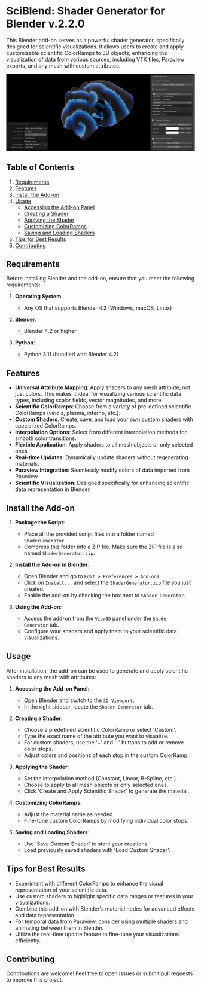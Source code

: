 # SciBlend: Shader Generator for Blender v.2.2.0

This Blender add-on serves as a powerful shader generator, specifically designed for scientific visualizations. It allows users to create and apply customizable scientific ColorRamps to 3D objects, enhancing the visualization of data from various sources, including VTK files, Paraview exports, and any mesh with custom attributes.

![SciBlend Shader Example](media/1.png)

## Table of Contents

1. [Requirements](#requirements)
2. [Features](#features)
3. [Install the Add-on](#install-the-add-on)
4. [Usage](#usage)
   - [Accessing the Add-on Panel](#1-accessing-the-add-on-panel)
   - [Creating a Shader](#2-creating-a-shader)
   - [Applying the Shader](#3-applying-the-shader)
   - [Customizing ColorRamps](#4-customizing-colorramps)
   - [Saving and Loading Shaders](#5-saving-and-loading-shaders)
5. [Tips for Best Results](#tips-for-best-results)
6. [Contributing](#contributing)

## Requirements

Before installing Blender and the add-on, ensure that you meet the following requirements:

1. **Operating System**: 
    - Any OS that supports Blender 4.2 (Windows, macOS, Linux)
  
2. **Blender**:
    - Blender 4.2 or higher

3. **Python**:
    - Python 3.11 (bundled with Blender 4.2)

## Features

- **Universal Attribute Mapping**: Apply shaders to any mesh attribute, not just colors. This makes it ideal for visualizing various scientific data types, including scalar fields, vector magnitudes, and more.
- **Scientific ColorRamps**: Choose from a variety of pre-defined scientific ColorRamps (viridis, plasma, inferno, etc.).
- **Custom Shaders**: Create, save, and load your own custom shaders with specialized ColorRamps.
- **Interpolation Options**: Select from different interpolation methods for smooth color transitions.
- **Flexible Application**: Apply shaders to all mesh objects or only selected ones.
- **Real-time Updates**: Dynamically update shaders without regenerating materials.
- **Paraview Integration**: Seamlessly modify colors of data imported from Paraview.
- **Scientific Visualization**: Designed specifically for enhancing scientific data representation in Blender.

## Install the Add-on

1. **Package the Script**:
    - Place all the provided script files into a folder named `ShaderGenerator`.
    - Compress this folder into a ZIP file. Make sure the ZIP file is also named `ShaderGenerator.zip`.

2. **Install the Add-on in Blender**:
    - Open Blender and go to `Edit > Preferences > Add-ons`.
    - Click on `Install...` and select the `ShaderGenerator.zip` file you just created.
    - Enable the add-on by checking the box next to `Shader Generator`.

3. **Using the Add-on**:
    - Access the add-on from the `View3D` panel under the `Shader Generator` tab.
    - Configure your shaders and apply them to your scientific data visualizations.
  

## Usage

After installation, the add-on can be used to generate and apply scientific shaders to any mesh with attributes:

1. **Accessing the Add-on Panel**:
   - Open Blender and switch to the `3D Viewport`.
   - In the right sidebar, locate the `Shader Generator` tab.

2. **Creating a Shader**:
   - Choose a predefined scientific ColorRamp or select 'Custom'.
   - Type the exact name of the attribute you want to visualize.
   - For custom shaders, use the '+' and '-' buttons to add or remove color stops.
   - Adjust colors and positions of each stop in the custom ColorRamp.

3. **Applying the Shader**:
   - Set the interpolation method (Constant, Linear, B-Spline, etc.).
   - Choose to apply to all mesh objects or only selected ones.
   - Click 'Create and Apply Scientific Shader' to generate the material.

4. **Customizing ColorRamps**:
   - Adjust the material name as needed.
   - Fine-tune custom ColorRamps by modifying individual color stops.

5. **Saving and Loading Shaders**:
   - Use 'Save Custom Shader' to store your creations.
   - Load previously saved shaders with 'Load Custom Shader'.

## Tips for Best Results

- Experiment with different ColorRamps to enhance the visual representation of your scientific data.
- Use custom shaders to highlight specific data ranges or features in your visualizations.
- Combine this add-on with Blender's material nodes for advanced effects and data representation.
- For temporal data from Paraview, consider using multiple shaders and animating between them in Blender.
- Utilize the real-time update feature to fine-tune your visualizations efficiently.

## Contributing

Contributions are welcome! Feel free to open issues or submit pull requests to improve this project.
